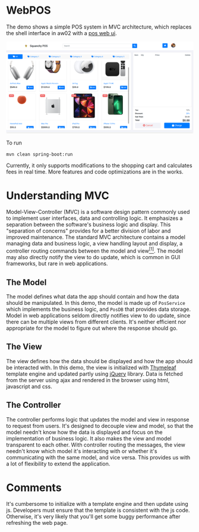 # WebPOS

The demo shows a simple POS system in MVC architecture, which replaces the shell interface in aw02 with a [pos web ui](https://github.com/bshbsh404/simple-pos-ui
).

![](screenshot.png)

To run

```shell
mvn clean spring-boot:run
```

Currently, it only supports modifications to the shopping cart and calculates fees in real time. More features and code optimizations are in the works.

# Understanding MVC

Model-View-Controller (MVC) is a software design pattern commonly used to implement user interfaces, data and controlling logic. It emphasizes a separation between the software's business logic and display. This "separation of concerns" provides for a better division of labor and improved maintenance. The standard MVC architecture contains a model managing data and business logic, a view handling layout and display, a controller routing commands between the model and view[<sup>[1]</sup>](https://developer.mozilla.org/en-US/docs/Glossary/MVC). The model may also directly notify the view to do update, which is common in GUI frameworks, but rare in web applications.

## The Model

The model defines what data the app should contain and how the data should be manipulated. In this demo, the model is made up of `PosService` which implements the business logic, and `PosDB` that provides data storage. Model in web applications seldom directly notifies view to do update, since there can be multiple views from different clients. It's neither efficient nor appropriate for the model to figure out where the response should go.

## The View

The view defines how the data should be displayed and how the app should be interacted with. In this demo, the view is initialized with [Thymeleaf](https://www.thymeleaf.org/) template engine and updated partly using [jQuery](https://jquery.com/) library. Data is fetched from the server using ajax and rendered in the browser using html, javascript and css.

## The Controller

The controller performs logic that updates the model and view in response to request from users. It's designed to decouple view and model, so that the model needn't know how the data is displayed and focus on the implementation of business logic. It also makes the view and model transparent to each other. With controller routing the messages, the view needn't know which model it's interacting with or whether it's communicating with the same model, and vice versa. This provides us with a lot of flexibility to extend the application.

# Comments

It's cumbersome to initialize with a template engine and then update using js. Developers must ensure that the template is consistent with the js code. Otherwise, it's very likely that you'll get some buggy performance after refreshing the web page.

